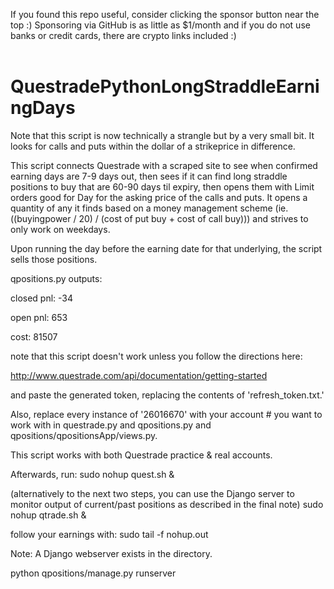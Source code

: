 If you found this repo useful, consider clicking the sponsor button near the top :) Sponsoring via GitHub is as little as $1/month and if you do not use banks or credit cards, there are crypto links included :)<br /><br />
# QuestradePythonLongStraddleEarningDays

Note that this script is now technically a strangle but by a very small bit. It looks for calls and puts within the dollar of a strikeprice in difference.

This script connects Questrade with a scraped site to see when confirmed earning days are 7-9 days out, then sees if it can find long straddle positions to buy that are 60-90 days til expiry, then opens them with Limit orders good for Day for the asking price of the calls and puts. It opens a quantity of any it finds based on a money management scheme (ie. ((buyingpower / 20) / (cost of put buy + cost of call buy))) and strives to only work on weekdays. 

Upon running the day before the earning date for that underlying, the script sells those positions.

qpositions.py outputs:

closed pnl: -34

open pnl: 653

cost: 81507

note that this script doesn't work unless you follow the directions here: 

http://www.questrade.com/api/documentation/getting-started

and paste the generated token, replacing the contents of 'refresh_token.txt.'

Also, replace every instance of '26016670' with your account # you want to work with in questrade.py and qpositions.py and qpositions/qpositionsApp/views.py.

This script works with both Questrade practice & real accounts.

Afterwards, run: 
sudo nohup quest.sh &

(alternatively to the next two steps, you can use the Django server to monitor output of current/past positions as described in the final note)
sudo nohup qtrade.sh & 

follow your earnings with:
sudo tail -f nohup.out

Note: A Django webserver exists in the directory.

python qpositions/manage.py runserver
